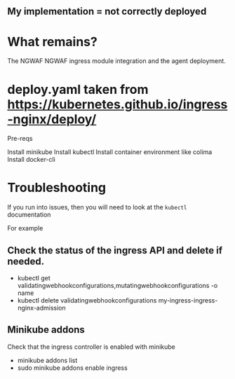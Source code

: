 ## My implementation = not correctly deployed

# What remains?
The NGWAF NGWAF ingress module integration and the agent deployment.

# deploy.yaml taken from https://kubernetes.github.io/ingress-nginx/deploy/

Pre-reqs

Install minikube
Install kubectl
Install container environment like colima
Install docker-cli

# Troubleshooting

If you run into issues, then you will need to look at the `kubectl` documentation


For example
## Check the status of the ingress API and delete if needed.
* kubectl get validatingwebhookconfigurations,mutatingwebhookconfigurations -o name
* kubectl delete validatingwebhookconfigurations my-ingress-ingress-nginx-admission

## Minikube addons
Check that the ingress controller is enabled with minikube
* minikube addons list
* sudo minikube addons enable ingress
